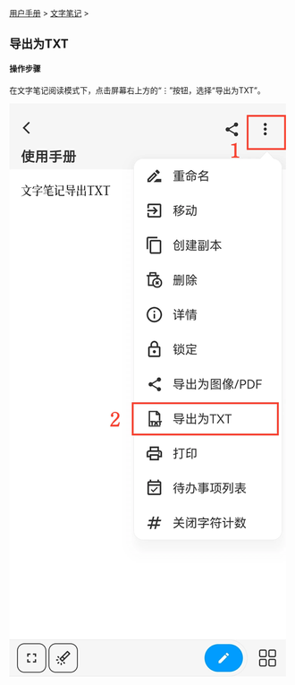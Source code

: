 [用户手册](/dragonnest/drawnote/manual/zh) > [文字笔记](/dragonnest/drawnote/manual/zh/text_note) >

导出为TXT
---
#### 操作步骤

在文字笔记阅读模式下，点击屏幕右上方的“⋮”按钮，选择“导出为TXT”。

![](imgs/export_as_txt.png)
